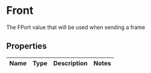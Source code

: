 

# Front

The FPort value that will be used when sending a frame

## Properties

| Name | Type | Description | Notes |
|------------ | ------------- | ------------- | -------------|



